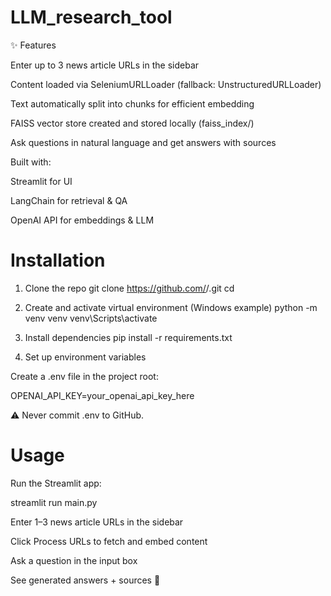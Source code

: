 # LLM_research_tool

✨ Features

Enter up to 3 news article URLs in the sidebar

Content loaded via SeleniumURLLoader (fallback: UnstructuredURLLoader)

Text automatically split into chunks for efficient embedding

FAISS vector store created and stored locally (faiss_index/)

Ask questions in natural language and get answers with sources

Built with:

Streamlit for UI

LangChain for retrieval & QA

OpenAI API for embeddings & LLM


# Installation
1. Clone the repo
git clone https://github.com/<your-username>/<repo-name>.git
cd <repo-name>

2. Create and activate virtual environment (Windows example)
python -m venv venv
venv\Scripts\activate

3. Install dependencies
pip install -r requirements.txt

4. Set up environment variables

Create a .env file in the project root:

OPENAI_API_KEY=your_openai_api_key_here


⚠️ Never commit .env to GitHub.

# Usage

Run the Streamlit app:

streamlit run main.py


Enter 1–3 news article URLs in the sidebar

Click Process URLs to fetch and embed content

Ask a question in the input box

See generated answers + sources 🚀

